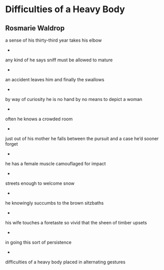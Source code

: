 # Difficulties of a Heavy Body
## Rosmarie Waldrop
a sense of
his thirty-third year
takes
his elbow

*

any kind of
he says
sniff
must be allowed to mature

*

an accident leaves him
and finally
the swallows

*

by way of
curiosity he is no hand
by no means
to depict
a woman

*

often he knows
a crowded room

*

just out of
his mother
he falls between the pursuit
and a case he’d sooner forget





*

he has a
female muscle
camouflaged
for impact

*

streets enough
to welcome snow

*

he knowingly succumbs to the
brown sitzbaths

*

his wife touches
a foretaste so vivid that
the sheen of
timber upsets

*

in going
this sort of
persistence

*

difficulties of a
heavy body
placed in
alternating gestures